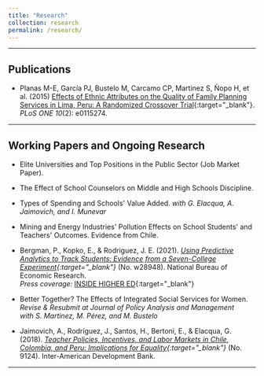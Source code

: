 ```yaml
---
title: "Research"
collection: research
permalink: /research/
---
```


---

## Publications

- Planas M-E, García PJ, Bustelo M, Carcamo CP, Martinez S, Ñopo H, et al. (2015) [Effects of Ethnic Attributes on the Quality of Family Planning Services in Lima, Peru: A Randomized Crossover Trial](https://doi.org/10.1371/journal.pone.0115274){:target="_blank"}. *PLoS ONE 10*(2): e0115274.

---


## Working Papers and Ongoing Research

- Elite Universities and Top Positions in the Public Sector (Job Market Paper).

- The Effect of School Counselors on Middle and High Schools Discipline.

- Types of Spending and Schools' Value Added.
  *with G. Elacqua, A. Jaimovich, and I. Munevar*

- Mining and Energy Industries' Pollution Effects on School Students' and Teachers' Outcomes. Evidence from Chile.

- Bergman, P., Kopko, E., & Rodriguez, J. E. (2021). *[Using Predictive Analytics to Track Students: Evidence from a Seven-College Experiment](https://www.nber.org/papers/w28948){:target="_blank"}* (No. w28948). National Bureau of Economic Research.  
  *Press coverage:* [INSIDE HIGHER ED](https://www.insidehighered.com/news/2021/07/01/report-suggests-algorithms-can-help-fix-remedial-education){:target="_blank"}

- Better Together? The Effects of Integrated Social Services for Women.  
  *Revise & Resubmit at Journal of Policy Analysis and Management*  
  *with S. Martinez, M. Pérez, and M. Bustelo*

- Jaimovich, A., Rodríguez, J., Santos, H., Bertoni, E., & Elacqua, G. (2018). *[Teacher Policies, Incentives, and Labor Markets in Chile, Colombia, and Peru: Implications for Equality](http://dx.doi.org/10.18235/0001319){:target="_blank"}* (No. 9124). Inter-American Development Bank.

---
